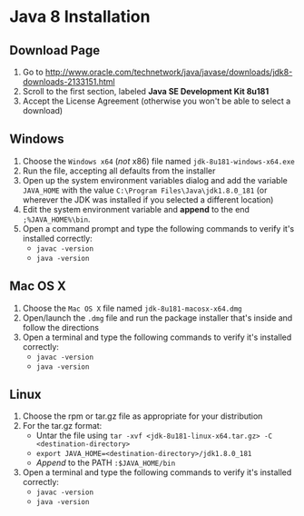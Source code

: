 # Java 8 Installation

## Download Page

1. Go to http://www.oracle.com/technetwork/java/javase/downloads/jdk8-downloads-2133151.html
1. Scroll to the first section, labeled **Java SE Development Kit 8u181**
1. Accept the License Agreement (otherwise you won't be able to select a download)

## Windows

1. Choose the `Windows x64` (*not* x86) file named `jdk-8u181-windows-x64.exe`
1. Run the file, accepting all defaults from the installer
1. Open up the system environment variables dialog and add the variable `JAVA_HOME` with the value `C:\Program Files\Java\jdk1.8.0_181` (or wherever the JDK was installed if you selected a different location)
1. Edit the system environment variable and **append** to the end `;%JAVA_HOME%\bin`.
1. Open a command prompt and type the following commands to verify it's installed correctly:
   * `javac -version`
   * `java -version`

## Mac OS X

1. Choose the `Mac OS X` file named `jdk-8u181-macosx-x64.dmg`
1. Open/launch the `.dmg` file and run the package installer that's inside and follow the directions
1. Open a terminal and type the following commands to verify it's installed correctly:
   * `javac -version`
   * `java -version`

## Linux

1. Choose the rpm or tar.gz file as appropriate for your distribution
1. For the tar.gz format:
   * Untar the file using `tar -xvf <jdk-8u181-linux-x64.tar.gz> -C <destination-directory>`
   * `export JAVA_HOME=<destination-directory>/jdk1.8.0_181`
   * *Append* to the PATH `:$JAVA_HOME/bin`
1. Open a terminal and type the following commands to verify it's installed correctly:
   * `javac -version`
   * `java -version`
